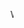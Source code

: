 <html>
<head>
<title>Sparcient17</title>

<marquee>Website under Construction and will be launch soon.</marquee>
</head>


</html>
